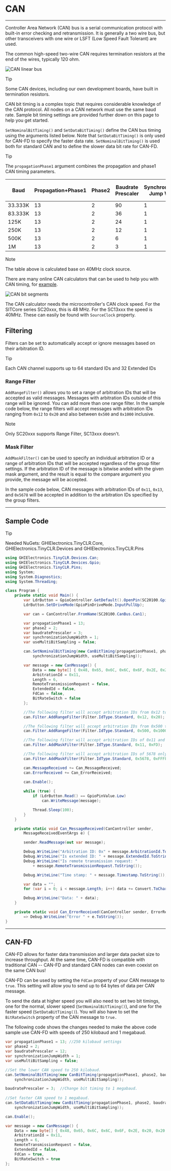 # CAN
---
Controller Area Network (CAN) bus is a serial communication protocol with built-in error checking and retransmission. It is generally a two wire bus, but other transceivers with one wire or LSFT (Low Speed Fault Tolerant) are used.

The common high-speed two-wire CAN requires termination resistors at the end of the wires, typically 120 ohm.

![CAN linear bus](../images/can-bus.png)

> [!TIP]
> Some CAN devices, including our own development boards, have built in termination resistors.

CAN bit timing is a complex topic that requires considerable knowledge of the CAN protocol. All nodes on a CAN network must use the same baud rate. Sample bit timing settings are provided further down on this page to help you get started.

`SetNominalBitTiming()` and `SetDataBitTiming()` define the CAN bus timing using the arguments listed below. Note that `SetDataBitTiming()` is only used for CAN-FD to specify the faster data rate. `SetNominalBitTiming()` is used both for standard CAN and to define the slower data bit rate for CAN-FD.

> [!TIP]
> The `propagationPhase1` argument combines the propagation and phase1 CAN timing parameters.

| Baud | Propagation+Phase1 | Phase2 | Baudrate Prescaler | Synchronization Jump Width | Use Multi Bit Sampling | Sample Point | Max Osc. Tolerance | Max Cable Length
|---|---|---|---|---|---|---|---|---|
| 33.333K | 13 | 2 | 90 | 1 | False | 87.5% | 0.31% | 2200M
| 83.333K | 13 | 2 | 36 | 1 | False | 87.5% | 0.31% | 850M
| 125K    | 13 | 2 | 24 | 1 | False | 87.5% | 0.31% | 550M
| 250K    | 13 | 2 | 12 | 1 | False | 87.5% | 0.31% | 250M
| 500K    | 13 | 2 | 6  | 1 | False | 87.5% | 0.31% | 100M
| 1M      | 13 | 2 | 3  | 1 | False | 87.5% | 0.31% | 40M

> [!Note]
The table above is calculated base on 40MHz clock source.

There are many online CAN calculators that can be used to help you with CAN timing, for [example](http://www.bittiming.can-wiki.info/).

![CAN bit segments](images/can-bit-segments.png)

The CAN calculator needs the microcontroller's CAN clock speed. For the SITCore series SC20xxx, this is 48 MHz. For the SC13xxx the speed is 40MHz. These can easily be found with `SourceClock` property.

## Filtering
Filters can be set to automatically accept or ignore messages based on their arbitration ID.

> [!Tip]
>Each CAN channel supports up to 64 standard IDs and 32 Extended IDs

### Range Filter
`AddRangeFilter()` allows you to set a range of arbitration IDs that will be accepted as valid messages. Messages with arbitration IDs outside of this range will be ignored. You can add more than one range filter. In the sample code below, the range filters will accept messages with arbitration IDs ranging from `0x12` to `0x20` and also between `0x500` and `0x1000` inclusive.

> [!Note]
Only SC20xxx supports Range Filter, SC13xxx doesn't.

### Mask Filter
`AddMaskFilter()` can be used to specify an individual arbitration ID or a range of arbitration IDs that will be accepted regardless of the group filter settings. If the arbitration ID of the message is bitwise anded with the given mask argument, and the result is equal to the compare argument you provide, the message will be accepted.

In the sample code below, CAN messages with arbitration IDs of `0x11`, `0x13`, and `0x5678` will be accepted in addition to the arbitration IDs specified by the group filters.


---
## Sample Code

> [!Tip]
> Needed NuGets: GHIElectronics.TinyCLR.Core, GHIElectronics.TinyCLR.Devices and GHIElectronics.TinyCLR.Pins
 
```cs
using GHIElectronics.TinyCLR.Devices.Can;
using GHIElectronics.TinyCLR.Devices.Gpio;
using GHIElectronics.TinyCLR.Pins;
using System;
using System.Diagnostics;
using System.Threading;

class Program {
    private static void Main() {
        var LdrButton = GpioController.GetDefault().OpenPin(SC20100.GpioPin.PE3);
        LdrButton.SetDriveMode(GpioPinDriveMode.InputPullUp);

        var can = CanController.FromName(SC20100.CanBus.Can1);

        var propagationPhase1 = 13;
        var phase2 = 2;
        var baudratePrescaler = 3;
        var synchronizationJumpWidth = 1;
        var useMultiBitSampling = false;

        can.SetNominalBitTiming(new CanBitTiming(propagationPhase1, phase2, baudratePrescaler,
            synchronizationJumpWidth, useMultiBitSampling));        

        var message = new CanMessage() {
            Data = new byte[] { 0x48, 0x65, 0x6C, 0x6C, 0x6F, 0x2E, 0x20, 0x20 },
            ArbitrationId = 0x11,
            Length = 6,
            RemoteTransmissionRequest = false,
            ExtendedId = false,
            FdCan = false,
            BitRateSwitch = false
        };

        //The following filter will accept arbitration IDs from 0x12 to 0x20 inclusive.
        can.Filter.AddRangeFilter(Filter.IdType.Standard, 0x12, 0x20);

        //The following filter will accept arbitration IDs from 0x500 to 0x1000 inclusive.
        can.Filter.AddRangeFilter(Filter.IdType.Standard, 0x500, 0x1000);

        //The following filter will accept arbitration IDs of 0x11 and 0x13.
        can.Filter.AddMaskFilter(Filter.IdType.Standard, 0x11, 0xFD);

        //The following filter will accept arbitration IDs of 5678 only.
        can.Filter.AddMaskFilter(Filter.IdType.Standard, 0x5678, 0xFFFF);

        can.MessageReceived += Can_MessageReceived;
        can.ErrorReceived += Can_ErrorReceived;
        
        can.Enable();

        while (true) {
            if (LdrButton.Read() == GpioPinValue.Low)
                can.WriteMessage(message);

            Thread.Sleep(100);
        }
    }

    private static void Can_MessageReceived(CanController sender,
        MessageReceivedEventArgs e) {

        sender.ReadMessage(out var message);

        Debug.WriteLine("Arbitration ID: 0x" + message.ArbitrationId.ToString("X8"));
        Debug.WriteLine("Is extended ID: " + message.ExtendedId.ToString());
        Debug.WriteLine("Is remote transmission request: "
            + message.RemoteTransmissionRequest.ToString());

        Debug.WriteLine("Time stamp: " + message.Timestamp.ToString());

        var data = "";
        for (var i = 0; i < message.Length; i++) data += Convert.ToChar(message.Data[i]);

        Debug.WriteLine("Data: " + data);
    }

    private static void Can_ErrorReceived(CanController sender, ErrorReceivedEventArgs e)
        => Debug.WriteLine("Error " + e.ToString());
}
```

---

## CAN-FD
CAN-FD allows for faster data transmission and larger data packet size to increase throughput. At the same time, CAN-FD is compatible with traditional CAN -- CAN-FD and standard CAN nodes can even coexist on the same CAN bus!

CAN-FD can be used by setting the `FdCan` property of your CAN message to `true`. This setting will allow you to send up to 64 bytes of data per CAN message.

To send the data at higher speed you will also need to set two bit timings, one for the normal, slower speed (`SetNominalBitTiming()`), and one for the faster speed (`SetDataBitTiming()`). You will also have to set the `BitRateSwitch` property of the CAN message to `true.`

The following code shows the changes needed to make the above code sample use CAN-FD with speeds of 250 kilobaud and 1 megabaud.

```cs
var propagationPhase1 = 13; //250 kilobaud settings
var phase2 = 2;
var baudratePrescaler = 12;
var synchronizationJumpWidth = 1;
var useMultiBitSampling = false;

//Set the lower CAN speed to 250 kilobaud.
can.SetNominalBitTiming(new CanBitTiming(propagationPhase1, phase2, baudratePrescaler,
    synchronizationJumpWidth, useMultiBitSampling));

baudratePrescaler = 3;  //Change bit timing to 1 megabaud.
        
//Set faster CAN speed to 1 megabaud.
can.SetDataBitTiming(new CanBitTiming(propagationPhase1, phase2, baudratePrescaler,
    synchronizationJumpWidth, useMultiBitSampling));

can.Enable();

var message = new CanMessage() {
    Data = new byte[] { 0x48, 0x65, 0x6C, 0x6C, 0x6F, 0x2E, 0x20, 0x20 },
    ArbitrationId = 0x11,
    Length = 6,
    RemoteTransmissionRequest = false,
    ExtendedId = false,
    FdCan = true,
    BitRateSwitch = true
};

```
